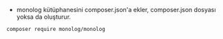 
- monolog kütüphanesini composer.json'a ekler, composer.json dosyası yoksa da oluşturur.

```bash
composer require monolog/monolog

```



